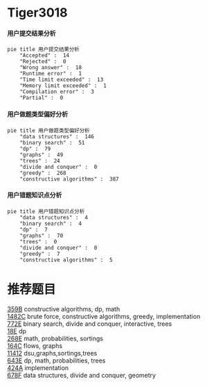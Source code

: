 # Tiger3018

<!-- tabs:start -->



#### **用户提交结果分析**

```mermaid
pie title 用户提交结果分析
    "Accepted" :  14
    "Rejected" :  0
    "Wrong answer" :  18
    "Runtime error" :  1
    "Time limit exceeded" :  13
    "Memory limit exceeded" :  1
    "Compilation error" :  3
    "Partial" :  0
```

#### **用户做题类型偏好分析**

```mermaid
pie title 用户做题类型偏好分析
    "data structures" :  146
    "binary search" :  51
    "dp" :  79
    "graphs" :  49
    "trees" :  24
    "divide and conquer" :  0
    "greedy" :  268
    "constructive algorithms" :  387
```
#### **用户错题知识点分析**

```mermaid
pie title 用户错题知识点分析
    "data structures" :  4
    "binary search" :  4
    "dp" :  7
    "graphs" :  70
    "trees" :  0
    "divide and conquer" :  0
    "greedy" :  7
    "constructive algorithms" :  5
```



<!-- tabs:end -->
# 推荐题目
[359B](https://codeforces.com/contest/359/problem/B)		constructive algorithms,
                        dp,
                        math		  
[1482C](https://codeforces.com/contest/1482/problem/C)		brute force,
                        constructive algorithms,
                        greedy,
                        implementation		  
[772E](https://codeforces.com/contest/772/problem/E)		binary search,
                        divide and conquer,
                        interactive,
                        trees		  
[18E](https://codeforces.com/contest/18/problem/E)		dp		  
[268E](https://codeforces.com/contest/268/problem/E)		math,
                        probabilities,
                        sortings		  
[164C](https://codeforces.com/contest/164/problem/C)		flows,
                        graphs		  
[11412](https://codeforces.com/contest/1141/problem/2)		dsu,graphs,sortings,trees		  
[643E](https://codeforces.com/contest/643/problem/E)		dp,
                        math,
                        probabilities,
                        trees		  
[424A](https://codeforces.com/contest/424/problem/A)		implementation		  
[678F](https://codeforces.com/contest/678/problem/F)		data structures,
                        divide and conquer,
                        geometry		  
